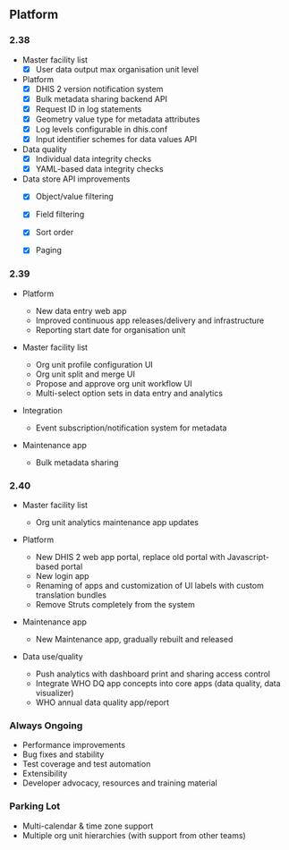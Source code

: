 ## Platform

### 2.38

- Master facility list
    -  [x] User data output max organisation unit level

- Platform
    -  [x] DHIS 2 version notification system
    -  [x] Bulk metadata sharing backend API
    -  [x] Request ID in log statements
    -  [x] Geometry value type for metadata attributes
    -  [x] Log levels configurable in dhis.conf
    -  [x] Input identifier schemes for data values API

- Data quality
    -  [x] Individual data integrity checks
    -  [x] YAML-based data integrity checks

- Data store API improvements
    -  [x] Object/value filtering
    -  [x] Field filtering
    -  [x] Sort order
    -  [x] Paging


### 2.39

- Platform
    - New data entry web app
    - Improved continuous app releases/delivery and infrastructure
    - Reporting start date for organisation unit

- Master facility list
    - Org unit profile configuration UI
    - Org unit split and merge UI
    - Propose and approve org unit workflow UI
    - Multi-select option sets in data entry and analytics

- Integration
    - Event subscription/notification system for metadata

- Maintenance app
    - Bulk metadata sharing


### 2.40

-   Master facility list
    -   Org unit analytics maintenance app updates

-   Platform
    -   New DHIS 2 web app portal, replace old portal with Javascript-based portal
    -   New login app
    -   Renaming of apps and customization of UI labels with custom translation bundles
    -   Remove Struts completely from the system

-   Maintenance app
    -   New Maintenance app, gradually rebuilt and released

-   Data use/quality
    -   Push analytics with dashboard print and sharing access control
    -   Integrate WHO DQ app concepts into core apps (data quality, data visualizer)
    -   WHO annual data quality app/report


### Always Ongoing

- Performance improvements
- Bug fixes and stability
- Test coverage and test automation
- Extensibility
- Developer advocacy, resources and training material

### Parking Lot

-   Multi-calendar & time zone support
-   Multiple org unit hierarchies (with support from other teams)
